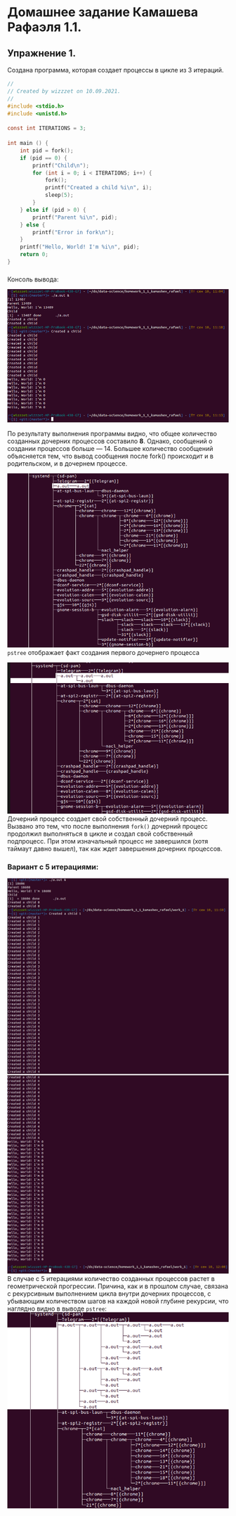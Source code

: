 # Домашнее задание Камашева Рафаэля 1.1.
## Упражнение 1.

Создана программа, которая создает процессы в цикле из 3 итераций.

```c
//
// Created by wizzzet on 10.09.2021.
//
#include <stdio.h>
#include <unistd.h>

const int ITERATIONS = 3;

int main () {
    int pid = fork();
    if (pid == 0) {
        printf("Child\n");
        for (int i = 0; i < ITERATIONS; i++) {
            fork();
            printf("Created a child %i\n", i);
            sleep(5);
        }
    } else if (pid > 0) {
        printf("Parent %i\n", pid);
    } else {
        printf("Error in fork\n");
    }
    printf("Hello, World! I'm %i\n", pid);
    return 0;
}
```
###
Консоль вывода:

![](assets/1.1.png)

По результату выполнения программы видно, что общее количество созданных 
дочерних процессов составило **8**. Однако, сообщений о создании процессов 
больше — 14. Большее количество сообщений объясняется тем, что вывод 
сообщения после fork() происходит и в родительском, и в дочернем процессе.

![](assets/1.2.png)
`pstree` отображает факт создания первого дочернего процесса

![](assets/1.3.png)
Дочерний процесс создает свой собственный дочерний процесс. Вызвано это тем, что
после выполнения `fork()` дочерний процесс продолжил выполняться в цикле и создал
свой собственный подпроцесс. При этом изначальный процесс не завершился 
(хотя таймаут давно вышел), так как ждет завершения дочерних процессов.

### Вариант с 5 итерациями:
![](assets/1.4.png)
![](assets/1.5.png)
В случае с 5 итерациями количество созданных процессов растет в геометрической 
прогрессии. Причина, как и в прошлом случае, связана с рекурсивным выполнением
цикла внутри дочерних процессов, с убывающим количеством шагов на каждой новой
глубине рекурсии, что наглядно видно в выводе `pstree`:
![](assets/1.6.png)
